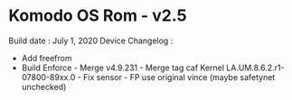 # Komodo OS Rom - v2.5

Build date : July 1, 2020
Device Changelog :
- Add freefrom
- Build Enforce
- Merge v4.9.231
- Merge tag caf Kernel LA.UM.8.6.2.r1-07800-89xx.0
- Fix sensor
- FP use original vince (maybe safetynet unchecked)

